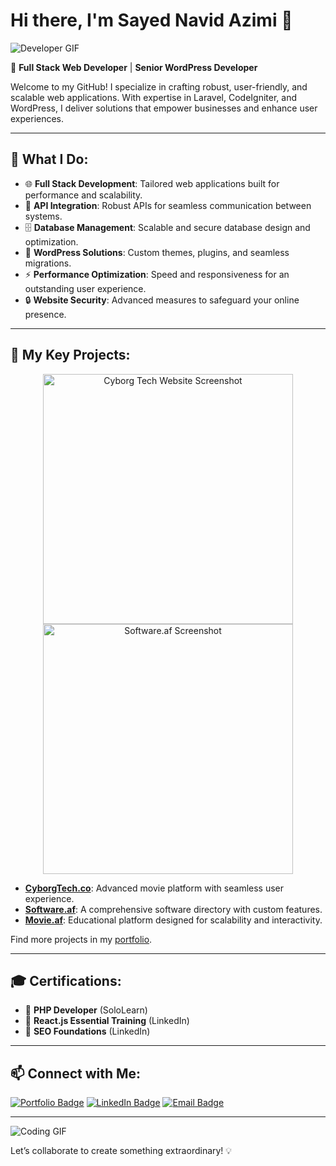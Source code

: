 # Hi there, I'm Sayed Navid Azimi 👋  
![Developer GIF](https://media.giphy.com/media/qgQUggAC3Pfv687qPC/giphy.gif)

🚀 **Full Stack Web Developer** | **Senior WordPress Developer**

Welcome to my GitHub! I specialize in crafting robust, user-friendly, and scalable web applications. With expertise in Laravel, CodeIgniter, and WordPress, I deliver solutions that empower businesses and enhance user experiences.

---

## 🔧 What I Do:
- 🌐 **Full Stack Development**: Tailored web applications built for performance and scalability.
- 🔌 **API Integration**: Robust APIs for seamless communication between systems.
- 🗄️ **Database Management**: Scalable and secure database design and optimization.
- 🎨 **WordPress Solutions**: Custom themes, plugins, and seamless migrations.
- ⚡ **Performance Optimization**: Speed and responsiveness for an outstanding user experience.
- 🔒 **Website Security**: Advanced measures to safeguard your online presence.

---

## 🌟 My Key Projects:
<div align="center">
  <img src="https://snavid.dev/assets/portfolio/Cyborg%20Laptop.jpg" alt="Cyborg Tech Website Screenshot" width="400" />
  <img src="https://snavid.dev/assets/portfolio/software_af.jpg" alt="Software.af Screenshot" width="400" />
</div>

- **[CyborgTech.co](https://CyborgTech.co)**: Advanced movie platform with seamless user experience.
- **[Software.af](https://software.af)**: A comprehensive software directory with custom features.
- **[Movie.af](https://movie.af)**: Educational platform designed for scalability and interactivity.

Find more projects in my [portfolio](https://snavid.dev).

---

## 🎓 Certifications:
- 🥇 **PHP Developer** (SoloLearn)
- 🥇 **React.js Essential Training** (LinkedIn)
- 🥇 **SEO Foundations** (LinkedIn)

---

## 📫 Connect with Me:
[![Portfolio Badge](https://img.shields.io/badge/Portfolio-snavid.dev-blue)](https://snavid.dev)
[![LinkedIn Badge](https://img.shields.io/badge/LinkedIn-snavid-informational)](https://www.linkedin.com/in/snavid)
[![Email Badge](https://img.shields.io/badge/Email-me@snavid.dev-critical)](mailto:me@snavid.dev)

---

![Coding GIF](https://media.giphy.com/media/ZVik7pBtu9dNS/giphy.gif)

Let’s collaborate to create something extraordinary! 💡
